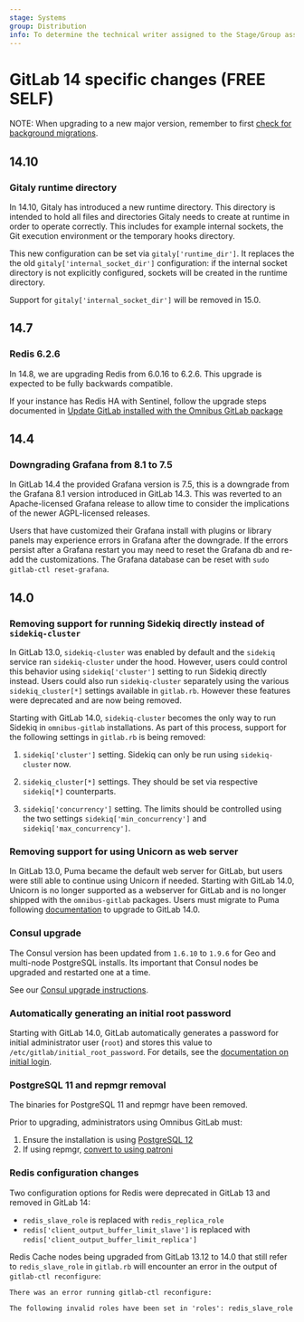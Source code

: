 ```yaml
---
stage: Systems
group: Distribution
info: To determine the technical writer assigned to the Stage/Group associated with this page, see https://about.gitlab.com/handbook/product/ux/technical-writing/#assignments
---
```


# GitLab 14 specific changes **(FREE SELF)**

NOTE:
When upgrading to a new major version, remember to first [check for background migrations](https://docs.gitlab.com/ee/update/index.html#checking-for-background-migrations-before-upgrading).

## 14.10

### Gitaly runtime directory

In 14.10, Gitaly has introduced a new runtime directory. This directory is
intended to hold all files and directories Gitaly needs to create at runtime in
order to operate correctly. This includes for example internal sockets, the Git
execution environment or the temporary hooks directory.

This new configuration can be set via `gitaly['runtime_dir']`. It replaces the
the old `gitaly['internal_socket_dir']` configuration: if the internal socket
directory is not explicitly configured, sockets will be created in the runtime
directory.

Support for `gitaly['internal_socket_dir']` will be removed in 15.0.

## 14.7

### Redis 6.2.6

In 14.8, we are upgrading Redis from 6.0.16 to 6.2.6. This upgrade is expected
to be fully backwards compatible.

If your instance has Redis HA with Sentinel, follow the upgrade steps documented in
[Update GitLab installed with the Omnibus GitLab package](https://docs.gitlab.com/ee/update/zero_downtime.html#use-redis-ha-using-sentinel)

## 14.4

### Downgrading Grafana from 8.1 to 7.5

In GitLab 14.4 the provided Grafana version is 7.5, this is a downgrade from
the Grafana 8.1 version introduced in GitLab 14.3. This was reverted to an
Apache-licensed Grafana release to allow time to consider the implications of
the newer AGPL-licensed releases.

Users that have customized their Grafana install with plugins or library
panels may experience errors in Grafana after the downgrade. If the errors
persist after a Grafana restart you may need to reset the Grafana db and
re-add the customizations. The Grafana database can be reset with
`sudo gitlab-ctl reset-grafana`.

## 14.0

### Removing support for running Sidekiq directly instead of `sidekiq-cluster`

In GitLab 13.0, `sidekiq-cluster` was enabled by default and the `sidekiq`
service ran `sidekiq-cluster` under the hood. However, users could control this
behavior using `sidekiq['cluster']` setting to run Sidekiq directly instead.
Users could also run `sidekiq-cluster` separately using the various
`sidekiq_cluster[*]` settings available in `gitlab.rb`. However these features
were deprecated and are now being removed.

Starting with GitLab 14.0, `sidekiq-cluster` becomes the only way to run Sidekiq
in `omnibus-gitlab` installations. As part of this process, support for the
following settings in `gitlab.rb` is being removed:

1. `sidekiq['cluster']` setting. Sidekiq can only be run using `sidekiq-cluster`
   now.

1. `sidekiq_cluster[*]` settings. They should be set via respective `sidekiq[*]`
   counterparts.

1. `sidekiq['concurrency']` setting. The limits should be controlled using the
   two settings `sidekiq['min_concurrency']` and `sidekiq['max_concurrency']`.

### Removing support for using Unicorn as web server

In GitLab 13.0, Puma became the default web server for GitLab, but users were
still able to continue using Unicorn if needed. Starting with GitLab 14.0,
Unicorn is no longer supported as a webserver for GitLab and is no longer
shipped with the `omnibus-gitlab` packages. Users must migrate to Puma following
[documentation](https://docs.gitlab.com/ee/administration/operations/puma.html)
to upgrade to GitLab 14.0.

### Consul upgrade

The Consul version has been updated from `1.6.10` to `1.9.6` for Geo and multi-node PostgreSQL installs. Its important
that Consul nodes be upgraded and restarted one at a time.

See our [Consul upgrade instructions](https://docs.gitlab.com/ee/administration/consul.html#upgrade-the-consul-nodes).

### Automatically generating an initial root password

Starting with GitLab 14.0, GitLab automatically generates a password for initial
administrator user (`root`) and stores this value to
`/etc/gitlab/initial_root_password`. For details, see the
[documentation on initial login](../installation/index.md#set-up-the-initial-password).

### PostgreSQL 11 and repmgr removal

The binaries for PostgreSQL 11 and repmgr have been removed.

Prior to upgrading, administrators using Omnibus GitLab must:

1. Ensure the installation is using [PostgreSQL 12](../settings/database.md#upgrade-packaged-postgresql-server)
1. If using repmgr, [convert to using patroni](https://docs.gitlab.com/ee/administration/postgresql/replication_and_failover.html#switching-from-repmgr-to-patroni)

### Redis configuration changes

Two configuration options for Redis were deprecated in GitLab 13 and removed in GitLab 14:

- `redis_slave_role` is replaced with `redis_replica_role`
- `redis['client_output_buffer_limit_slave']` is replaced with `redis['client_output_buffer_limit_replica']`

Redis Cache nodes being upgraded from GitLab 13.12 to 14.0 that still refer to `redis_slave_role`
in `gitlab.rb` will encounter an error in the output of `gitlab-ctl reconfigure`:

```plaintext
There was an error running gitlab-ctl reconfigure:

The following invalid roles have been set in 'roles': redis_slave_role
```
